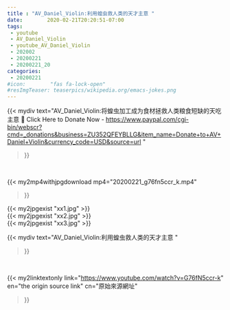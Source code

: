 ```yaml
---
title : "AV_Daniel_Violin:利用蝗虫救人类的天才主意 "
date:        2020-02-21T20:20:51-07:00
tags:
 - youtube
 - AV_Daniel_Violin
 - youtube_AV_Daniel_Violin
 - 202002
 - 20200221
 - 20200221_20
categories:
 - 20200221
#icon:        "fas fa-lock-open"
#resImgTeaser: teaserpics/wikipedia.org/emacs-jokes.png
---
```


{{< mydiv text="AV_Daniel_Violin:将蝗虫加工成为食材拯救人类粮食短缺的天吃主意 📌 Click Here to Donate Now - https://www.paypal.com/cgi-bin/webscr?cmd=_donations&business=ZU352QFEYBLLG&item_name=Donate+to+AV+Daniel+Violin&currency_code=USD&source=url "
>}}
<br>


{{< my2mp4withjpgdownload mp4="20200221_g76fn5ccr_k.mp4"
>}}

{{< my2jpgexist "xx1.jpg" >}}<br>
{{< my2jpgexist "xx2.jpg" >}}<br>
{{< my2jpgexist "xx3.jpg" >}}<br>



{{< mydiv text="AV_Daniel_Violin:利用蝗虫救人类的天才主意 "
>}}
<br>

{{< my2linktextonly link="https://www.youtube.com/watch?v=G76fN5ccr-k"
en="the origin source link" cn="原始來源網址"
>}}


<br>

